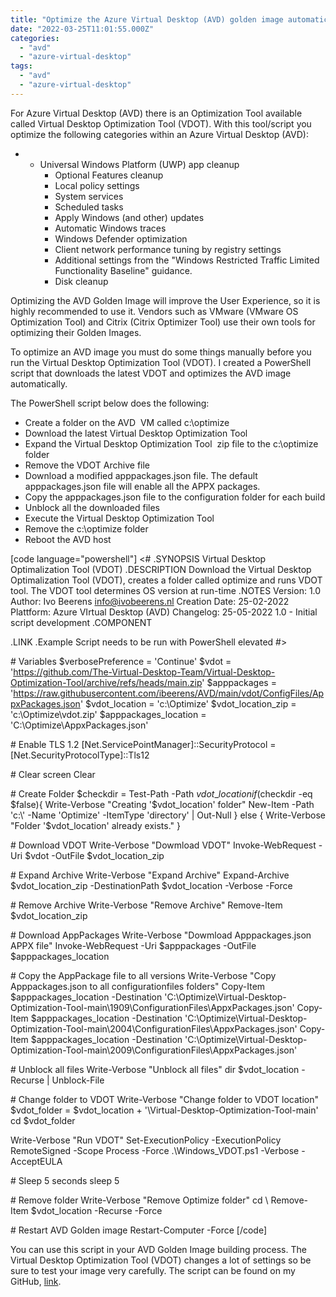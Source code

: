 ```yaml
---
title: "Optimize the Azure Virtual Desktop (AVD) golden image automatically"
date: "2022-03-25T11:01:55.000Z"
categories: 
  - "avd"
  - "azure-virtual-desktop"
tags: 
  - "avd"
  - "azure-virtual-desktop"
---
```


For Azure Virtual Desktop (AVD) there is an Optimization Tool available called Virtual Desktop Optimization Tool (VDOT). With this tool/script you optimize the following categories within an Azure Virtual Desktop (AVD):

- - Universal Windows Platform (UWP) app cleanup
    - Optional Features cleanup
    - Local policy settings
    - System services
    - Scheduled tasks
    - Apply Windows (and other) updates
    - Automatic Windows traces
    - Windows Defender optimization
    - Client network performance tuning by registry settings
    - Additional settings from the "Windows Restricted Traffic Limited Functionality Baseline" guidance.
    - Disk cleanup

Optimizing the AVD Golden Image will improve the User Experience, so it is highly recommended to use it. Vendors such as VMware (VMware OS Optimization Tool) and Citrix (Citrix Optimizer Tool) use their own tools for optimizing their Golden Images.

To optimize an AVD image you must do some things manually before you run the Virtual Desktop Optimization Tool (VDOT). I created a PowerShell script that downloads the latest VDOT and optimizes the AVD image automatically.

The PowerShell script below does the following:

- Create a folder on the AVD  VM called c:\\optimize
- Download the latest Virtual Desktop Optimization Tool
- Expand the Virtual Desktop Optimization Tool  zip file to the c:\\optimize folder
- Remove the VDOT Archive file
- Download a modified apppackages.json file. The default apppackages.json file will enable all the APPX packages.
- Copy the apppackages.json file to the configuration folder for each build
- Unblock all the downloaded files
- Execute the Virtual Desktop Optimization Tool
- Remove the c:\\optimize folder
- Reboot the AVD host

\[code language="powershell"\] <# .SYNOPSIS Virtual Desktop Optimalization Tool (VDOT) .DESCRIPTION Download the Virtual Desktop Optimalization Tool (VDOT), creates a folder called optimize and runs VDOT tool. The VDOT tool determines OS version at run-time .NOTES Version: 1.0 Author: Ivo Beerens info@ivobeerens.nl Creation Date: 25-02-2022 Plattform: Azure VIrtual Desktop (AVD) Changelog: 25-05-2022 1.0 - Initial script development .COMPONENT

.LINK .Example Script needs to be run with PowerShell elevated #>

\# Variables $verbosePreference = 'Continue' $vdot = 'https://github.com/The-Virtual-Desktop-Team/Virtual-Desktop-Optimization-Tool/archive/refs/heads/main.zip' $apppackages = 'https://raw.githubusercontent.com/ibeerens/AVD/main/vdot/ConfigFiles/AppxPackages.json' $vdot\_location = 'c:\\Optimize' $vdot\_location\_zip = 'c:\\Optimize\\vdot.zip' $apppackages\_location = 'C:\\Optimize\\AppxPackages.json'

\# Enable TLS 1.2 \[Net.ServicePointManager\]::SecurityProtocol = \[Net.SecurityProtocolType\]::Tls12

\# Clear screen Clear

\# Create Folder $checkdir = Test-Path -Path $vdot\_location if ($checkdir -eq $false){ Write-Verbose "Creating '$vdot\_location' folder" New-Item -Path 'c:\\' -Name 'Optimize' -ItemType 'directory' | Out-Null } else { Write-Verbose "Folder '$vdot\_location' already exists." }

\# Download VDOT Write-Verbose "Dowmload VDOT" Invoke-WebRequest -Uri $vdot -OutFile $vdot\_location\_zip

\# Expand Archive Write-Verbose "Expand Archive" Expand-Archive $vdot\_location\_zip -DestinationPath $vdot\_location -Verbose -Force

\# Remove Archive Write-Verbose "Remove Archive" Remove-Item $vdot\_location\_zip

\# Download AppPackages Write-Verbose "Dowmload Apppackages.json APPX file" Invoke-WebRequest -Uri $apppackages -OutFile $apppackages\_location

\# Copy the AppPackage file to all versions Write-Verbose "Copy Apppackages.json to all configurationfiles folders" Copy-Item $apppackages\_location -Destination 'C:\\Optimize\\Virtual-Desktop-Optimization-Tool-main\\1909\\ConfigurationFiles\\AppxPackages.json' Copy-Item $apppackages\_location -Destination 'C:\\Optimize\\Virtual-Desktop-Optimization-Tool-main\\2004\\ConfigurationFiles\\AppxPackages.json' Copy-Item $apppackages\_location -Destination 'C:\\Optimize\\Virtual-Desktop-Optimization-Tool-main\\2009\\ConfigurationFiles\\AppxPackages.json'

\# Unblock all files Write-Verbose "Unblock all files" dir $vdot\_location -Recurse | Unblock-File

\# Change folder to VDOT Write-Verbose "Change folder to VDOT location" $vdot\_folder = $vdot\_location + '\\Virtual-Desktop-Optimization-Tool-main' cd $vdot\_folder

Write-Verbose "Run VDOT" Set-ExecutionPolicy -ExecutionPolicy RemoteSigned -Scope Process -Force .\\Windows\_VDOT.ps1 -Verbose -AcceptEULA

\# Sleep 5 seconds sleep 5

\# Remove folder Write-Verbose "Remove Optimize folder" cd \\ Remove-Item $vdot\_location -Recurse -Force

\# Restart AVD Golden image Restart-Computer -Force \[/code\]

You can use this script in your AVD Golden Image building process. The Virtual Desktop Optimization Tool (VDOT) changes a lot of settings so be sure to test your image very carefully. The script can be found on my GitHub, [link](https://github.com/ibeerens/AVD/tree/main/vdot).
